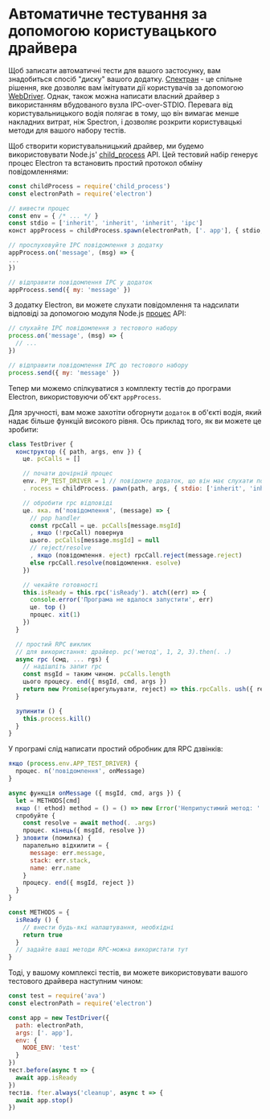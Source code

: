 # Автоматичне тестування за допомогою користувацького драйвера

Щоб записати автоматичні тести для вашого застосунку, вам знадобиться спосіб "диску" вашого додатку. [Спектран](https://electronjs.org/spectron) - це спільне рішення, яке дозволяє вам імітувати дії користувачів за допомогою [WebDriver](http://webdriver.io/). Однак, також можна написати власний драйвер з використанням вбудованого вузла IPC-over-STDIO. Перевага від користувальницького водія полягає в тому, що він вимагає менше накладних витрат, ніж Spectron, і дозволяє розкрити користувацькі методи для вашого набору тестів.

Щоб створити користувальницький драйвер, ми будемо використовувати Node.js' [child_process](https://nodejs.org/api/child_process.html) API. Цей тестовий набір генерує процес Electron та встановить простий протокол обміну повідомленнями:

```js
const childProcess = require('child_process')
const electronPath = require('electron')

// вивести процес
const env = { /* ... */ }
const stdio = ['inherit', 'inherit', 'inherit', 'ipc']
конст appProcess = childProcess.spawn(electronPath, ['. app'], { stdio, env })

// прослуховуйте IPC повідомлення з додатку
appProcess.on('message', (msg) => {
...
})

// відправити повідомлення IPC у додаток
appProcess.send({ my: 'message' })
```

З додатку Electron, ви можете слухати повідомлення та надсилати відповіді за допомогою модуля Node.js [процес](https://nodejs.org/api/process.html) API:

```js
// слухайте IPC повідомлення з тестового набору
process.on('message', (msg) => {
  // ...
})

// відправити повідомлення IPC до тестового набору
process.send({ my: 'message' })
```

Тепер ми можемо спілкуватися з комплекту тестів до програми Electron, використовуючи об'єкт `appProcess`.

Для зручності, вам може захотіти обгорнути `додаток` в об'єкті водія, який надає більше функцій високого рівня. Ось приклад того, як ви можете це зробити:

```js
class TestDriver {
  конструктор ({ path, args, env }) {
    це. pcCalls = []

    // почати дочірній процес
    env. PP_TEST_DRIVER = 1 // повідомте додаток, що він має слухати повідомлення
    . rocess = childProcess. pawn(path, args, { stdio: ['inherit', 'inherit', 'inherit', 'ipc'], env })

    // обробити rpc відповіді
    це. яка. n('повідомлення', (message) => {
      // pop handler
      const rpcCall = це. pcCalls[message.msgId]
      , якщо (!rpcCall) повернув
      цього. pcCalls[message.msgId] = null
      // reject/resolve
      , якщо (повідомлення. eject) rpcCall.reject(message.reject)
      else rpcCall.resolve(повідомлення. esolve)
    })

    // чекайте готовності
    this.isReady = this.rpc('isReady'). atch((err) => {
      console.error('Програма не вдалося запустити', err)
      це. top ()
      процес. xit(1)
    })
  }

  // простий RPC виклик
  // для використання: драйвер. pc('метод', 1, 2, 3).then(. .)
  async rpc (смд, ... rgs) {
    // надішліть запит rpc
    const msgId = таким чином. pcCalls.length
    цього процесу. end({ msgId, cmd, args })
    return new Promise(врегульувати, reject) => this.rpcCalls. ush({ resolve, reject }))
  }

  зупинити () {
    this.process.kill()
  }
}
```

У програмі слід написати простий обробник для RPC дзвінків:

```js
якщо (process.env.APP_TEST_DRIVER) {
  процес. n('повідомлення', onMessage)
}

async функція onMessage ({ msgId, cmd, args }) {
  let = METHODS[cmd]
  якщо (! ethod) method = () = () => new Error('Неприпустимий метод: ' + cmd)
  спробуйте {
    const resolve = await method(. .args)
    процес. кінець({ msgId, resolve })
  } зловити (помилка) {
    паралельно відхилити = {
      message: err.message,
      stack: err.stack,
      name: err.name
    }
    процесу. end({ msgId, reject })
  }
}

const METHODS = {
  isReady () {
    // внести будь-які налаштування, необхідні
    return true
  }
  // задайте ваші методи RPC-можна використати тут
}
```

Тоді, у вашому комплексі тестів, ви можете використовувати вашого тестового драйвера наступним чином:

```js
const test = require('ava')
const electronPath = require('electron')

const app = new TestDriver({
  path: electronPath,
  args: ['. app'],
  env: {
    NODE_ENV: 'test'
  }
})
тест.before(async t => {
  await app.isReady
})
тестів. fter.always('cleanup', async t => {
  await app.stop()
})
```
